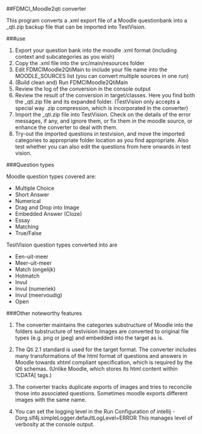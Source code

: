 ##FDMCI_Moodle2qti converter

This program converts a .xml export file of a Moodle questionbank into a _qti.zip backup file that can be imported into TestVision.

###use
1. Export your question bank into the moodle .xml format (including context and subcategories as you wish)
2. Copy the .xml file into the src/main/resources folder
3. Edit FDMCIMoodle2QtiMain to include your file name into the MOODLE_SOURCES list (you can convert multiple sources in one run)
4. (Build clean and) Run FDMCIMoodle2QtiMain
5. Review the log of the conversion in the console output
6. Review the result of the conversion in target/classes. Here you find both the _qti.zip file and its expanded folder. 
   (TestVision only accepts a special way .zip compression, which is incorporated in the converter)
7. Import the _qti.zip file into TestVision.
   Check on the details of the error messages, if any, and ignore them, or fix them in the moodle source, or enhance the converter to deal with them.    
8. Try-out the imported questions in testvision, and move the imported categories to appropriate folder location as you find appropriate.
Also test whether you can also edit the questions from here onwards in test vision.
   
###Question types

Moodle question types covered are:
- Multiple Choice
- Short Answer
- Numerical
- Drag and Drop into Image
- Embedded Answer (Cloze)
- Essay
- Matching
- True/False

TestVision question types converted into are
- Een-uit-meer
- Meer-uit-meer
- Match (ongelijk)
- Hotmatch
- Invul
- Invul (numeriek)
- Invul (meervoudig)
- Open

###Other noteworthy features

1. The converter maintains the categories substructure of Moodle into the folders substructure of testvision
Images are converted to original file types (e.g. png or jpeg) and embedded into the target as is.

2. The Qti 2.1 standard is used for the target format.
The converter includes many transformations of the html format of questions and answers in Moodle towards xhtml compliant
specification, which is required by the Qti schemas. (Unlike Moodle, which stores its html content within !CDATA[ tags.)

3. The converter tracks duplicate exports of images and tries to reconcile those into associated questions.
Sometimes moodle exports different images with the same name.
   
4. You can set the logging level in the Run Configuration of intellij
    -Dorg.slf4j.simpleLogger.defaultLogLevel=ERROR
   This manages level of verbosity at the console output.